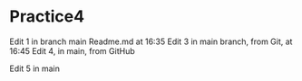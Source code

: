 # Practice4
Edit 1 in branch main Readme.md at 16:35
Edit 3 in main branch, from Git, at 16:45
Edit 4, in main, from GitHub

Edit 5 in main
